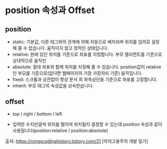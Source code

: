 # position 속성과 Offset

## position

- static: 기본값, 다른 태그와의 관계에 의해 자동으로 배치되며 위치를 임의로 설정해 줄 수 없습니다. 움직이지 않고 정적인 상태입니다.
- relative: 원래 있던 위치를 기준으로 좌표를 지정합니다. 부모 엘리먼트를 기준으로 상대적으로 움직인
- absolute: 절대 좌표와 함께 위치를 지정해 줄 수 있습니다. position값이 relative인 부모를 기준으로(없다면 웹페이지의 가장 가장자리 기준) 움직입니다.
- fixed: 스크롤과 상관없이 항상 문서 최 좌측상단을 기준으로 좌표를 고정합니다.
- inherit: 부모 태그의 속성값을 상속받습니다.

## offset

- top / right / bottom / left

- 입력한 수치만큼씩 위치를 떨어져 위치될지 결정할 수 있는데 position 속성과 같이 사용됩니다(position:relative / position:absolute)

출처: https://rongscodinghistory.tistory.com/21 [악덕고용주의 개발 일기]
